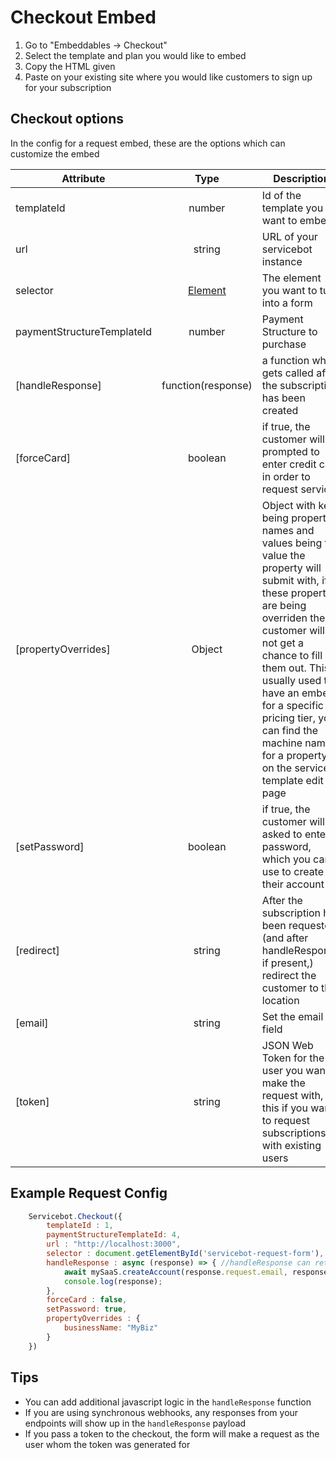 # Checkout Embed

1. Go to "Embeddables -> Checkout"
1. Select the template and plan you would like to embed
1. Copy the HTML given
1. Paste on your existing site where you would like customers to sign up for your subscription
## Checkout options
In the config for a request embed, these are the options which can customize the embed

| Attribute        | Type           | Description  |
| ------------- |:-------------:| -----|
| templateId      | number | Id of the template you want to embed |
| url      | string      |   URL of your servicebot instance |
| selector | [Element](https://developer.mozilla.org/en-US/docs/Web/API/Element)|  The element you want to turn into a form |
| paymentStructureTemplateId | number | Payment Structure to purchase |
| [handleResponse] | function(response) | a function which gets called after the subscription has been created |
| [forceCard] | boolean | if true, the customer will be prompted to enter credit card in order to request service |
| [propertyOverrides] | Object | Object with keys being property names and values being the value the property will submit with, if these properties are being overriden the customer will not get a chance to fill them out. This is usually used to have an embed for a specific pricing tier, you can find the machine name for a property on the service template edit page |
| [setPassword] | boolean | if true, the customer will be asked to enter a password, which you can use to create their account |
| [redirect] | string | After the subscription has been requested (and after handleResponse if present,) redirect the customer to this location | 
| [email] | string | Set the email field | 
| [token] | string | JSON Web Token for the user you want to make the request with, set this if you want to request subscriptions with existing users |


## Example Request Config
```javascript
    Servicebot.Checkout({
        templateId : 1,
        paymentStructureTemplateId: 4,
        url : "http://localhost:3000", 
        selector : document.getElementById('servicebot-request-form'),
        handleResponse : async (response) => { //handleResponse can return a promise to be resolved before redirect happens
            await mySaaS.createAccount(response.request.email, response.request.password)
            console.log(response);
        },
        forceCard : false, 
        setPassword: true,
        propertyOverrides : {
            businessName: "MyBiz"
        }
    })
```

## Tips
- You can add additional javascript logic in the `handleResponse` function
- If you are using synchronous webhooks, any responses from your endpoints will show up in the `handleResponse` payload
- If you pass a token to the checkout, the form will make a request as the user whom the token was generated for
